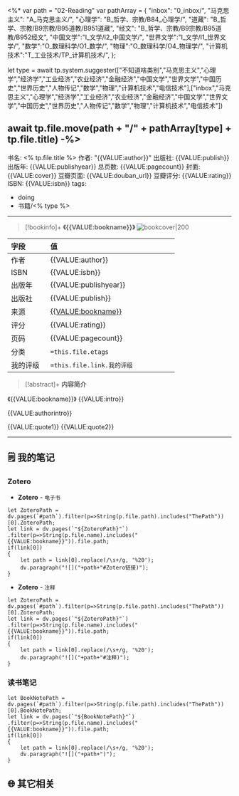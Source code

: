 <%*
var path = "02-Reading"
var pathArray = 
{
"inbox": "0_inbox/",
"马克思主义": "A_马克思主义/",
"心理学": "B_哲学、宗教/B84_心理学/",
"道藏": "B_哲学、宗教/B9宗教/B95道教/B951道藏",
"经文": "B_哲学、宗教/B9宗教/B95道教/B952经文",
"中国文学":"I_文学/I2_中国文学/",
"世界文学":"I_文学/I1_世界文学/",
"数学":"O_数理科学/O1_数学/",
"物理":"O_数理科学/O4_物理学/",
"计算机技术":"T_工业技术/TP_计算机技术/",
};

let type = await tp.system.suggester(["不知道啥类别","马克思主义","心理学","经济学","工业经济","农业经济","金融经济","中国文学","世界文学","中国历史","世界历史","人物传记","数学","物理","计算机技术","电信技术"],["inbox","马克思主义","心理学","经济学","工业经济","农业经济","金融经济","中国文学","世界文学","中国历史","世界历史","人物传记","数学","物理","计算机技术","电信技术"])

await tp.file.move(path + "/" + pathArray[type] + tp.file.title)
-%>
---
书名: <% tp.file.title %>
作者: "{{VALUE:author}}"
出版社: {{VALUE:publish}}
出版年: {{VALUE:publishyear}} 
总页数: {{VALUE:pagecount}}
封面: {{VALUE:cover}}
豆瓣页面: {{VALUE:douban_url}}
豆瓣评分: {{VALUE:rating}}
ISBN: {{VALUE:isbn}}
tags: 
- doing
- 书籍/<% type %>
---

> [!bookinfo]+ **《{{VALUE:bookname}}》**
> ![bookcover|200]({{VALUE:cover}})
>
| 字段   | 值                                       |
|:------ |:------------------------------------------ |
| 作者   | {{VALUE:author}}                           |
| ISBN   | {{VALUE:isbn}}                             |
| 出版年 | {{VALUE:publishyear}}                      |
| 出版社 | {{VALUE:publish}}                          |
| 来源   | [{{VALUE:bookname}}]({{VALUE:douban_url}}) |
| 评分   | {{VALUE:rating}}                           |
| 页码   | {{VALUE:pagecount}}                        |
| 分类   | `=this.file.etags`                       |
| 我的评级  | `=this.file.link.我的评级`                     |

  
> [!abstract]+ **内容简介**
>
《{{VALUE:bookname}}》
{{VALUE:intro}}

{{VALUE:authorintro}}

{{VALUE:quote1}}
{{VALUE:quote2}}

---

## 🗒️ 我的笔记

### Zotero

- **Zotero** - `电子书`

```dataviewjs
let ZoteroPath = dv.pages(`#path`).filter(p=>String(p.file.path).includes("ThePath"))[0].ZoteroPath;
let link = dv.pages(`"${ZoteroPath}"`)
.filter(p=>String(p.file.name).includes("{{VALUE:bookname}}")).file.path;
if(link[0])
{
	let path = link[0].replace(/\s+/g, '%20');
	dv.paragraph("![]("+path+"#Zotero链接)");
}
```

- **Zotero** - `注释`

```dataviewjs
let ZoteroPath = dv.pages(`#path`).filter(p=>String(p.file.path).includes("ThePath"))[0].ZoteroPath;
let link = dv.pages(`"${ZoteroPath}"`)
.filter(p=>String(p.file.name).includes("{{VALUE:bookname}}")).file.path;
if(link[0])
{
	let path = link[0].replace(/\s+/g, '%20');
	dv.paragraph("![]("+path+"#注释)");
}
```

### 读书笔记

```dataviewjs
let BookNotePath = dv.pages(`#path`).filter(p=>String(p.file.path).includes("ThePath"))[0].BookNotePath;
let link = dv.pages(`"${BookNotePath}"`)
.filter(p=>String(p.file.name).includes("{{VALUE:bookname}}")).file.path;
if(link[0])
{
	let path = link[0].replace(/\s+/g, '%20');
	dv.paragraph("![]("+path+")");
}
```



## 🌐 其它相关